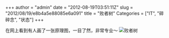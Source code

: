 +++
author = "admin"
date = "2012-08-19T03:51:11Z"
slug = "2012/08/19/e8b4a5e88085e6a091"
title = "败者树"
Categories = ["IT", "碎碎念", "状态"]
+++

在网上看到有人画了一张原理图，一目了然，非常专业～
![败者树](http://images.cnblogs.com/cnblogs_com/songqq/%E6%9C%AA%E5%91%BD%E5%90%8D.jpg)
